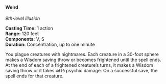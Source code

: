 #### Weird
<!-- TODO Check and tag this spell-->
<!-- markdownlint-disable-next-line no-emphasis-as-heading -->
_9th-level illusion_

**Casting Time:** 1 action \
**Range:** 120 feet \
**Components:** V, S \
**Duration:** Concentration, up to one minute

You plague creatures with nightmares.
Each creature in a 30-foot sphere makes a Wisdom saving throw or becomes frightened until the spell ends.
At the end of each of a frightened creature’s turns, it makes a Wisdom saving throw or it takes `4d10` psychic damage.
On a successful save, the spell ends for that creature.

